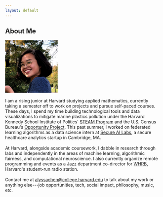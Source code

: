 ```yaml
---
layout: default
---
```

<!-- <a href = "" target = "_blank"> </a> -->
## About Me

<img class="profile-picture" src="profpics/2b.jpg" style="width:170px;height:170px;">

I am a rising junior at Harvard studying applied mathematics, currently taking a semester off to work on projects and pursue self-paced courses. These days, I spend my time building technological tools and data visualizations to mitigate marine plastics pollution under the Harvard Kennedy School Institute of Politics' <a href = "https://iop.harvard.edu/get-involved/steam" target = "_blank">STEAM Program</a> and the U.S. Census Bureau's <a href = "https://opportunity.census.gov/sprints/" target = "_blank"> Opportunity Project</a>. This past summer, I worked on federated learning algorithms as a data science intern at <a href = "https://secureailabs.com/" target = "_blank">Secure AI Labs</a>, a secure healthcare analytics startup in Cambridge, MA. 
<br><br>
At Harvard, alongside academic coursework, I dabble in research through labs and independently in the areas of machine learning, algorithmic fairness, and computational neuroscience. I also currently organize remote programming and events as a Jazz department co-director for <a href = "https://www.whrb.org/" target = "_blank"> WHRB</a>, Harvard's student-run radio station. 
<br><br>
Contact me at [alyssachen@college.harvard.edu](mailto:alyssachen@college.harvard.edu) to talk about my work or anything else---job opportunities, tech, social impact, philosophy, music, etc. 


<!-- ## Typography

steam: https://iop.harvard.edu/get-involved/steam
the opportunity project: https://opportunity.census.gov/sprints/

This is a [link](http://google.com). Something *italics* and something **bold**.

Here is a table

Year | Award | Category
-----|-------|--------
2014 | Emmy  | Won Outstanding Lead Actor in a miniseries or a movie
2015 | BAFTA | Nominated for Best Leading Actor for Sherlock
2014 | Satellite | Won Best Actor miniseries or television film

Here is a horizontal rule

---

Here is a blockquote

> To a great mind, nothing is little

## References

* Foo Bar: Head of Department, Placeholder Names, Lorem
* John Doe: Associate Professor, Department of Computer Science, Ipsum


-->
